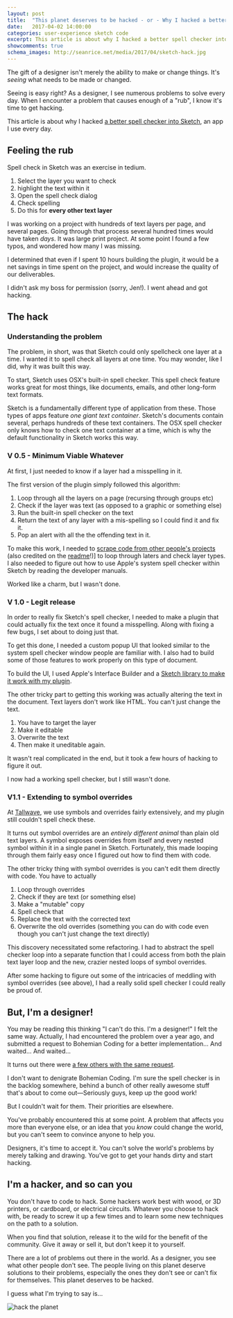 ```yaml
---
layout: post
title:  "This planet deserves to be hacked - or - Why I hacked a better spellchecker for Sketch"
date:   2017-04-02 14:00:00
categories: user-experience sketch code
excerpt: This article is about why I hacked a better spell checker into Sketch, and why the world needs designers to get hacking
showcomments: true
schema_images: http://seanrice.net/media/2017/04/sketch-hack.jpg
---
```


The gift of a designer isn't merely the ability to make or change things. It's _seeing_ what needs to be made or changed.

Seeing is easy right? As a designer, I see numerous problems to solve every day. When I encounter a problem that causes enough of a "rub", I know it's time to get hacking.

This article is about why I hacked [a better spell checker into Sketch](https://github.com/ethology-co/sketch-spellcheck-all-layers), an app I use every day.

## Feeling the rub

Spell check in Sketch was an exercise in tedium.

1. Select the layer you want to check
2. highlight the text within it
3. Open the spell check dialog
4. Check spelling
5. Do this for **every other text layer**

I was working on a project with hundreds of text layers per page, and several pages. Going through that process several hundred times would have taken _days_. It was large print project. At some point I found a few typos, and wondered how many I was missing.

I determined that even if I spent 10 hours building the plugin, it would be a net savings in time spent on the project, and would increase the quality of our deliverables.

I didn't ask my boss for permission (sorry, Jen!). I went ahead and got hacking.

## The hack

### Understanding the problem

The problem, in short, was that Sketch could only spellcheck one layer at a time. I wanted it to spell check all layers at one time. You may wonder, like I did, why it was built this way.

To start, Sketch uses OSX's built-in spell checker. This spell check feature works great for most things, like documents, emails, and other long-form text formats.

Sketch is a fundamentally different type of application from these. Those types of apps feature *one giant text container*. Sketch's documents contain several, perhaps hundreds of these text containers. The OSX spell checker only knows how to check one text container at a time, which is why the default functionality in Sketch works this way.

### V 0.5 - Minimum Viable Whatever

At first, I just needed to know if a layer had a misspelling in it.

The first version of the plugin simply followed this algorithm:

1. Loop through all the layers on a page (recursing through groups etc)
2. Check if the layer was text (as opposed to a graphic or something else)
3. Run the built-in spell checker on the text
4. Return the text of any layer with a mis-spelling so I could find it and fix it.
5. Pop an alert with all the the offending text in it.

To make this work, I needed to [scrape code from other people's projects](https://gist.github.com/abynim/04f88d5e4fe47118bfe3) (also credited on the [readme](https://github.com/ethology-co/sketch-spellcheck-all-layers)!)] to loop through laters and check layer types. I also needed to figure out how to use Apple's system spell checker within Sketch by reading the developer manuals.

Worked like a charm, but I wasn't done.

### V 1.0 - Legit release

In order to really fix Sketch's spell checker, I needed to make a plugin that could actually fix the text once it found a misspelling. Along with fixing a few bugs, I set about to doing just that.

To get this done, I needed a custom popup UI that looked similar to the system spell checker window people are familiar with. I also had to build some of those features to work properly on this type of document.

To build the UI, I used Apple's Interface Builder and a [Sketch library to make it work with my plugin](https://github.com/romannurik/Sketch-NibUITemplatePlugin_).

The other tricky part to getting this working was actually altering the text in the document. Text layers don't work like HTML. You can't just change the text.

1. You have to target the layer
2. Make it editable
3. Overwrite the text
4. Then make it uneditable again.

It wasn't real complicated in the end, but it took a few hours of hacking to figure it out.

I now had a working spell checker, but I still wasn't done.

### V1.1 - Extending to symbol overrides

At [Tallwave](http://www.tallwave.com), we use symbols and overrides fairly extensively, and my plugin still couldn't spell check these.

It turns out symbol overrides are an *entirely different animal* than plain old text layers. A symbol exposes overrides from itself and every nested symbol within it in a single panel in Sketch. Fortunately, this made looping through them fairly easy once I figured out how to find them with code.

The other tricky thing with symbol overrides is you can't edit them directly with code. You have to actually

1. Loop through overrides
2. Check if they are text (or something else)
3. Make a &quot;mutable&quot; copy
4. Spell check that
5. Replace the text with the corrected text
6. Overwrite the old overrides (something you can do with code even though you can't just change the text directly)

This discovery necessitated some refactoring. I had to abstract the spell checker loop into a separate function that I could access from both the plain text layer loop and the new, crazier nested loops of symbol overrides.

After some hacking to figure out some of the intricacies of meddling with symbol overrides (see above), I had a really solid spell checker I could really be proud of.

## But, I'm a designer!

You may be reading this thinking &quot;I can't do this. I'm a designer!&quot; I felt the same way. Actually, I had encountered the problem over a year ago, and submitted a request to Bohemian Coding for a better implementation... And waited... And waited...

It turns out there were [a few others with the same request](https://twitter.com/search?q=sketchapp%20spell&src=typd).

I don't want to denigrate Bohemian Coding. I'm sure the spell checker is in the backlog somewhere, behind a bunch of other really awesome stuff that's about to come out&mdash;Seriously guys, keep up the good work!

But I couldn't wait for them. Their priorities are elsewhere.

You've probably encountered this at some point. A problem that affects you more than everyone else, or an idea that you _know_ could change the world, but you can't seem to convince anyone to help you.

Designers, it's time to accept it. You can't solve the world's problems by merely talking and drawing. You've got to get your hands dirty and start hacking.

## I'm a hacker, and so can you

You don't have to code to hack. Some hackers work best with wood, or 3D printers, or cardboard, or electrical circuits. Whatever you choose to hack with, be ready to screw it up a few times and to learn some new techniques on the path to a solution.

When you find that solution, release it to the wild for the benefit of the community. Give it away or sell it, but don't keep it to yourself.

There are a lot of problems out there in the world. As a designer, you see what other people don't see. The people living on this planet deserve solutions to their problems, especially the ones they don't see or can't fix for themselves. This planet deserves to be hacked.

I guess what I'm trying to say is...

<img src="https://media.giphy.com/media/HAonhTZTaQE24/giphy.gif" alt="hack the planet">
